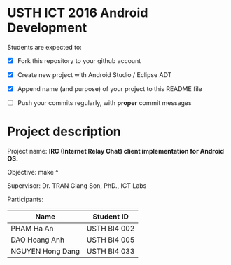 USTH ICT 2016 Android Development
=====================================

Students are expected to:
- [x] Fork this repository to your github account
- [x] Create new project with Android Studio / Eclipse ADT
- [x] Append name (and purpose) of your project to this README file
- [ ] Push your commits regularly, with **proper** commit messages


Project description
=====================================

Project name: __IRC (Internet Relay Chat) client implementation for Android OS.__

Objective: make ^

Supervisor: Dr. TRAN Giang Son, PhD., ICT Labs

Participants:

Name | Student ID
------------ | -------------
PHAM Ha An | USTH BI4 002
DAO Hoang Anh | USTH BI4 005
NGUYEN Hong Dang |  USTH BI4 033
